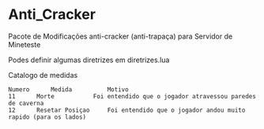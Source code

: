 # Anti_Cracker
Pacote de Modificações anti-cracker (anti-trapaça) para Servidor de Mineteste

Podes definir algumas diretrizes em diretrizes.lua

Catalogo de medidas

	Numero		Medida			Motivo
	11		Morte			Foi entendido que o jogador atravessou paredes de caverna
	12		Resetar Posiçao		Foi entendido que o jogador andou muito rapido (para os lados)
	
